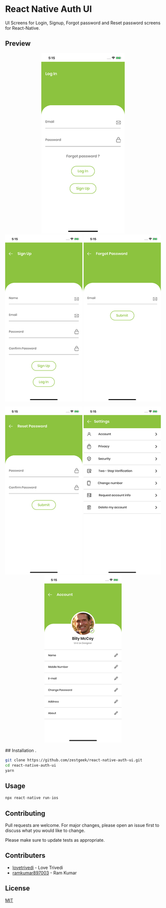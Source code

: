 # React Native Auth UI

UI Screens for Login, Signup, Forgot password and Reset password screens for React-Native.

## Preview
<p align="center">
  <img width="270" src="./previews/Login.png">
  <img width="250" src="./previews/Signup.png">
  <img width="250" src="./previews/Forgot-Password.png">
  
</p>
<p align="center">
  <img width="250" src="./previews/Reset-Password.png">
  <img width="250" src="./previews/Account-Settings.png">
  <img width="250" src="./previews/User-Account.png">
</p>
## Installation
.

```bash
git clone https://github.com/zestgeek/react-native-auth-ui.git
cd react-native-auth-ui
yarn
```

## Usage

```python
npx react-native run-ios 
```

## Contributing
Pull requests are welcome. For major changes, please open an issue first to discuss what you would like to change.

Please make sure to update tests as appropriate.

## Contributers
* [lovetrivedi](https://github.com/lovetrivedi) - Love Trivedi
* [ramkumar897003](https://github.com/ramkumar897003) - Ram Kumar

## License
[MIT](https://choosealicense.com/licenses/mit/)
